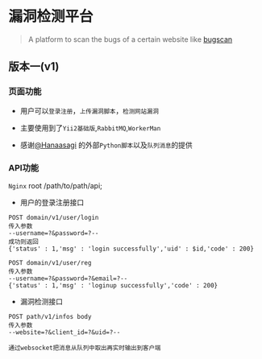 # 漏洞检测平台

> A platform to scan the bugs of a certain website like [bugscan](http://www.bugscan.net/)

## 版本一(v1)

### 页面功能

- 用户可以`登录注册`，`上传漏洞脚本`，`检测网站漏洞`

- 主要使用到了`Yii2基础版`,`RabbitMQ`,`WorkerMan`

- 感谢[@Hanaasagi](github.com/hanaasagi) 的外部`Python脚本`以及`队列消息`的提供

### API功能

`Nginx` root /path/to/path/api;

- 用户的登录注册接口

```
POST domain/v1/user/login
传入参数
--username=?&password=?--
成功则返回
{'status' : 1,'msg' : 'login successfully','uid' : $id,'code' : 200}

POST domain/v1/user/reg
传入参数
--username=?&password=?&email=?--
{'status' : 1,'msg' : 'loginup successfully','code' : 200}
```

- 漏洞检测接口

```
POST path/v1/infos body
传入参数 
--website=?&client_id=?&uid=?-- 

通过websocket把消息从队列中取出再实时输出到客户端
```






